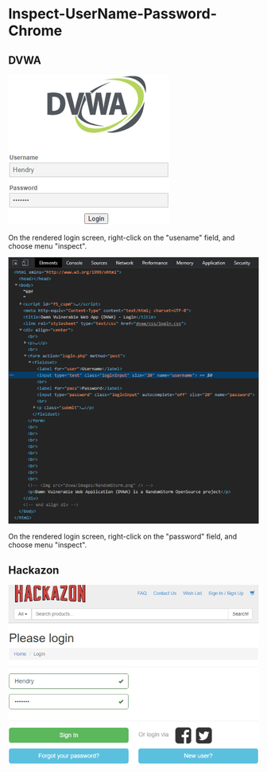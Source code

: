 # Inspect-UserName-Password-Chrome

## DVWA

![DVWA Rendered](DVWA_Rendered.png)

On the rendered login screen, right-click on the "usename" field, and choose menu "inspect".

![DVWA Elements UserName](DVWA_Elements_UserName.png)





On the rendered login screen, right-click on the "password" field, and choose menu "inspect".






## Hackazon

![Hackazon Rendered](Hackazon_Rendered.png)










